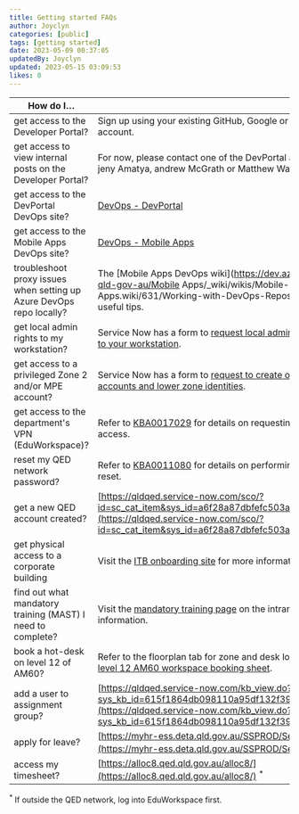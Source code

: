 ```yaml
---
title: Getting started FAQs
author: Joyclyn
categories: [public]
tags: [getting started]
date: 2023-05-09 00:37:05
updatedBy: Joyclyn
updated: 2023-05-15 03:09:53
likes: 0
---
```


| **How do I…** |  |
| --------- | --- |
| get access to the Developer Portal? | Sign up using your existing GitHub, Google or Microsoft account. |
| get access to view internal posts on the Developer Portal? | For now, please contact one of the DevPortal admins directly: jeny Amatya, andrew McGrath or Matthew Warwick. |
| get access to the DevPortal DevOps site? | [DevOps - DevPortal](https://dev.azure.com/qed-qld-gov-au/Developer%20Portal) |
| get access to the Mobile Apps DevOps site? | [DevOps - Mobile Apps](https://dev.azure.com/qed-qld-gov-au/Mobile%20Apps) |
| troubleshoot proxy issues when setting up Azure DevOps repo locally? | The [Mobile Apps DevOps wiki](https://dev.azure.com/qed-qld-gov-au/Mobile Apps/_wiki/wikis/Mobile-Apps.wiki/631/Working-with-DevOps-Repositories) has some useful tips. |
| get local admin rights to my workstation? | Service Now has a form to [request local administrator privileges to your workstation](https://qldqed.service-now.com/sco?id=sc_cat_item&sys_id=08133b187040c2000fb248e5461cf5a7). |
| get access to a privileged Zone 2 and/or MPE account? | <span style="mso-fareast-language:EN-AU">Service Now has a form to </span>[<span style="mso-fareast-language:EN-AU">request to create or modify test accounts and lower zone identities</span>](https://qldqed.service-now.com/sco?id=sc_cat_item&sys_id=46f4bc34dbea0454606552e3449619f7)<span style="mso-fareast-language:EN-AU">.</span> |
| get access to the department's VPN (EduWorkspace)? | Refer to [KBA0017029](https://qldqed.service-now.com/sco?id=kb_article_view&sys_kb_id=f112376e1b929d1435db9757b04bcbcc) for details on requesting corporate VPN access. |
| reset my QED network password? | Refer to [KBA0011080](https://qldqed.service-now.com/sco/?id=kb_article&sys_id=211b792d1b9ca114d161635a274bcb84) for details on performing a password reset. |
| get a new QED account created? | [https://qldqed.service-now.com/sco/?id=sc_cat_item&sys_id=a6f28a87dbfefc503a550aa1f39619f1](https://qldqed.service-now.com/sco/?id=sc_cat_item&sys_id=a6f28a87dbfefc503a550aa1f39619f1) |
| get physical access to a corporate building | Visit the [ITB onboarding site](https://qeducorp.sharepoint.com/sites/ITB-Your-ITB-onboarding/SitePages/Building-access.aspx) for more information. |
| find out what mandatory training (MAST) I need to complete? | Visit the [mandatory training page](https://intranet.qed.qld.gov.au/about/PrioritiesandInitiatives/mandatorytraining/Pages/mandatory-all-staff-training-program.aspx) on the intranet for more information. |
| book a hot-desk on level 12 of AM60? | Refer to the floorplan tab for zone and desk locations of the [level 12 AM60 workspace booking sheet](https://qeducorp.sharepoint.com/:x:/r/sites/ApplicationDevelopment/_layouts/15/Doc.aspx?sourcedoc=%7BD61FC9D9-8276-4BB8-BC6F-D2B96583630F%7D&file=AM60%20Level%2012%20-%20Workspace%20Booking%20Sheet.xlsx&action=default&mobileredirect=true&cid=0dd2d314-6bd4-4f8a-a0b8-a5b17bb42389). |
| add a user to assignment group? | [https://qldqed.service-now.com/kb_view.do?sys_kb_id=615f1864db098110a95df132f39619c5](https://qldqed.service-now.com/kb_view.do?sys_kb_id=615f1864db098110a95df132f39619c5) |
| apply for leave? | [https://myhr-ess.deta.qld.gov.au/SSPROD/SelfService](https://myhr-ess.deta.qld.gov.au/SSPROD/SelfService) <sup>*</sup> |
| access my timesheet? | [https://alloc8.qed.qld.gov.au/alloc8/](https://alloc8.qed.qld.gov.au/alloc8/) <sup>*</sup> |

<sup>*</sup> If outside the QED network, log into EduWorkspace first.